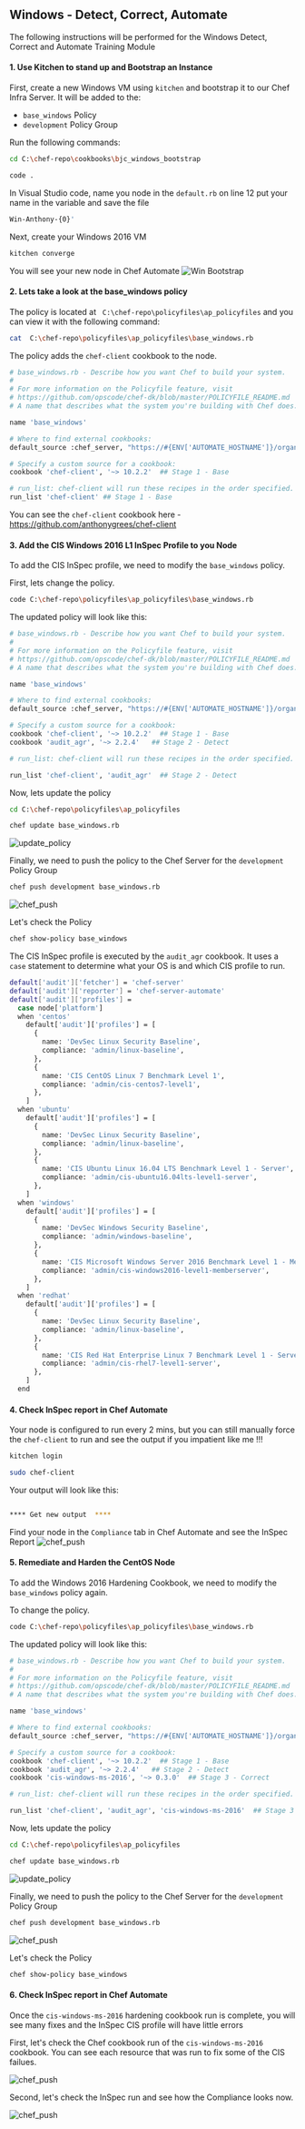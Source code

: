 ## Windows - Detect, Correct, Automate

The following instructions will be performed for the Windows Detect, Correct and Automate Training Module


#### 1. Use Kitchen to stand up and Bootstrap an Instance
First, create a new Windows VM using ```kitchen``` and bootstrap it to our Chef Infra Server.  It will be added to the:
- ```base_windows``` Policy
- ```development``` Policy Group

Run the following commands:

```bash
cd C:\chef-repo\cookbooks\bjc_windows_bootstrap

code .
```

In Visual Studio code, name you node in the ```default.rb``` on line 12 put your name in the variable and save the file
```bash
Win-Anthony-{0}'
```

Next, create your Windows 2016 VM
```bash
kitchen converge
```

You will see your new node in Chef Automate
![Win Bootstrap](/images/win_bootstrap.png)

#### 2. Lets take a look at the base_windows policy

The policy is located at ``` C:\chef-repo\policyfiles\ap_policyfiles``` and you can view it with the following command:

```bash
cat  C:\chef-repo\policyfiles\ap_policyfiles\base_windows.rb
```

The policy adds the `chef-client` cookbook to the node.
```bash
# base_windows.rb - Describe how you want Chef to build your system.
#
# For more information on the Policyfile feature, visit
# https://github.com/opscode/chef-dk/blob/master/POLICYFILE_README.md
# A name that describes what the system you're building with Chef does.

name 'base_windows'

# Where to find external cookbooks:
default_source :chef_server, "https://#{ENV['AUTOMATE_HOSTNAME']}/organizations/#{ENV['CHEF_ORG']}"

# Specify a custom source for a cookbook:
cookbook 'chef-client', '~> 10.2.2'  ## Stage 1 - Base

# run_list: chef-client will run these recipes in the order specified.
run_list 'chef-client' ## Stage 1 - Base

```

You can see the ```chef-client``` cookbook here - https://github.com/anthonygrees/chef-client


#### 3. Add the CIS Windows 2016 L1 InSpec Profile to you Node

To add the CIS InSpec profile, we need to modify the ```base_windows``` policy.

First, lets change the policy.
```bash
code C:\chef-repo\policyfiles\ap_policyfiles\base_windows.rb
```

The updated policy will look like this:
```bash
# base_windows.rb - Describe how you want Chef to build your system.
#
# For more information on the Policyfile feature, visit
# https://github.com/opscode/chef-dk/blob/master/POLICYFILE_README.md
# A name that describes what the system you're building with Chef does.

name 'base_windows'

# Where to find external cookbooks:
default_source :chef_server, "https://#{ENV['AUTOMATE_HOSTNAME']}/organizations/#{ENV['CHEF_ORG']}"

# Specify a custom source for a cookbook:
cookbook 'chef-client', '~> 10.2.2'  ## Stage 1 - Base
cookbook 'audit_agr', '~> 2.2.4'   ## Stage 2 - Detect

# run_list: chef-client will run these recipes in the order specified.

run_list 'chef-client', 'audit_agr'  ## Stage 2 - Detect

```

Now, lets update the policy
```bash
cd C:\chef-repo\policyfiles\ap_policyfiles

chef update base_windows.rb
```
![update_policy](/images/win_stage2_update.png)

Finally, we need to push the policy to the Chef Server for the ```development``` Policy Group
```bash
chef push development base_windows.rb
```
![chef_push](/images/win_stage2_push.png)


Let's check the Policy
```bash
chef show-policy base_windows
```

The CIS InSpec profile is executed by the ```audit_agr``` cookbook.  It uses a ```case``` statement to determine what your OS is and which CIS profile to run.

```bash
default['audit']['fetcher'] = 'chef-server'
default['audit']['reporter'] = 'chef-server-automate'
default['audit']['profiles'] =
  case node['platform']
  when 'centos'
    default['audit']['profiles'] = [
      {
        name: 'DevSec Linux Security Baseline',
        compliance: 'admin/linux-baseline',
      },
      {
        name: 'CIS CentOS Linux 7 Benchmark Level 1',
        compliance: 'admin/cis-centos7-level1',
      },
    ]
  when 'ubuntu'
    default['audit']['profiles'] = [
      {
        name: 'DevSec Linux Security Baseline',
        compliance: 'admin/linux-baseline',
      },
      {
        name: 'CIS Ubuntu Linux 16.04 LTS Benchmark Level 1 - Server',
        compliance: 'admin/cis-ubuntu16.04lts-level1-server',
      },
    ]
  when 'windows'
    default['audit']['profiles'] = [
      {
        name: 'DevSec Windows Security Baseline',
        compliance: 'admin/windows-baseline',
      },
      {
        name: 'CIS Microsoft Windows Server 2016 Benchmark Level 1 - Member Server',
        compliance: 'admin/cis-windows2016-level1-memberserver',
      },
    ]
  when 'redhat'
    default['audit']['profiles'] = [
      {
        name: 'DevSec Linux Security Baseline',
        compliance: 'admin/linux-baseline',
      },
      {
        name: 'CIS Red Hat Enterprise Linux 7 Benchmark Level 1 - Server',
        compliance: 'admin/cis-rhel7-level1-server',
      },
    ]
  end
```


#### 4. Check InSpec report in Chef Automate

Your node is configured to run every 2 mins, but you can still manually force the ```chef-client``` to run and see the output if you impatient like me !!!

```bash
kitchen login

sudo chef-client
```

Your output will look like this:
```bash

**** Get new output  ****

```

Find your node in the ```Compliance``` tab in Chef Automate and see the InSpec Report
![chef_push](/images/inspec_stage2.png)

#### 5. Remediate and Harden the CentOS  Node

To add the Windows 2016 Hardening Cookbook, we need to modify the ```base_windows``` policy again.

To change the policy.
```bash
code C:\chef-repo\policyfiles\ap_policyfiles\base_windows.rb
```

The updated policy will look like this:
```bash
# base_windows.rb - Describe how you want Chef to build your system.
#
# For more information on the Policyfile feature, visit
# https://github.com/opscode/chef-dk/blob/master/POLICYFILE_README.md
# A name that describes what the system you're building with Chef does.

name 'base_windows'

# Where to find external cookbooks:
default_source :chef_server, "https://#{ENV['AUTOMATE_HOSTNAME']}/organizations/#{ENV['CHEF_ORG']}"

# Specify a custom source for a cookbook:
cookbook 'chef-client', '~> 10.2.2'  ## Stage 1 - Base
cookbook 'audit_agr', '~> 2.2.4'   ## Stage 2 - Detect
cookbook 'cis-windows-ms-2016', '~> 0.3.0'  ## Stage 3 - Correct

# run_list: chef-client will run these recipes in the order specified.

run_list 'chef-client', 'audit_agr', 'cis-windows-ms-2016'  ## Stage 3

```

Now, lets update the policy
```bash
cd C:\chef-repo\policyfiles\ap_policyfiles

chef update base_windows.rb
```
![update_policy](/images/update_policy_stage2.png)

Finally, we need to push the policy to the Chef Server for the ```development``` Policy Group
```bash
chef push development base_windows.rb
```
![chef_push](/images/chef_push_stage2.png)


Let's check the Policy
```bash
chef show-policy base_windows
```

#### 6. Check InSpec report in Chef Automate

Once the ```cis-windows-ms-2016``` hardening cookbook run is complete, you will see many fixes and the InSpec CIS profile will have little errors

First, let's check the Chef cookbook run of the ```cis-windows-ms-2016``` cookbook.  You can see each resource that was run to fix some of the CIS failues.

![chef_push](/images/stage3_chef_run.png)


Second, let's check the InSpec run and see how the Compliance looks now.

![chef_push](/images/stage3_inspec.png)

